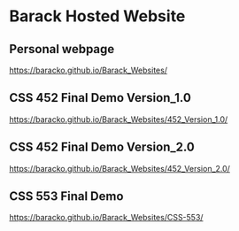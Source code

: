# Barack Hosted Website

## Personal webpage

https://baracko.github.io/Barack_Websites/

## CSS 452 Final Demo Version_1.0

https://baracko.github.io/Barack_Websites/452_Version_1.0/

## CSS 452 Final Demo Version_2.0

https://baracko.github.io/Barack_Websites/452_Version_2.0/

## CSS 553 Final Demo
https://baracko.github.io/Barack_Websites/CSS-553/
